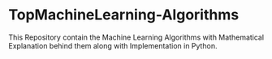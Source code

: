 # TopMachineLearning-Algorithms
This Repository contain the Machine Learning Algorithms with Mathematical Explanation behind them along with Implementation in Python.
